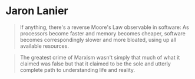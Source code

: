 # Jaron Lanier

> If anything, there's a reverse Moore's Law observable in software: As processors become faster and memory becomes cheaper, software becomes correspondingly slower and more bloated, using up all available resources.

> The greatest crime of Marxism wasn't simply that much of what it claimed was false but that it claimed to be the sole and utterly complete path to understanding life and reality.
